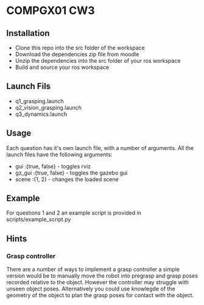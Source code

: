 # COMPGX01 CW3

## Installation
  * Clone this repo into the src folder of the workspace
  * Download the dependencies zip file from moodle
  * Unzip the dependencies into the src folder of your ros workspace
  * Build and source your ros workspace
  
## Launch Fils
  * q1_grasping.launch
  * q2_vision_grasping.launch
  * q3_dynamics.launch

## Usage
Each question has it's own launch file, with a number of arguments.
All the launch files have the following arguments:
  * gui :{true, false} - toggles rviz 
  * gz_gui :{true, false} - toggles the gazebo gui
  * scene :{1, 2} - changes the loaded scene

## Example
For questions 1 and 2 an example script is provided in scripts/example_script.py

## Hints
### Grasp controller
There are a number of ways to implement a grasp controller a simple version would be to manually move the robot into pregrasp and grasp poses recorded relative to the object. However the controller may struggle with unseen object poses. Alternatively you could use knowlegde of the geometry of the object to plan the grasp poses for contact with the object.
